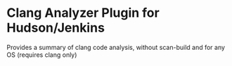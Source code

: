 # Clang Analyzer Plugin for Hudson/Jenkins

Provides a summary of clang code analysis, without scan-build and for any OS (requires clang only)
